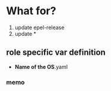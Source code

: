 # What for?

1.   update epel-release
1.   update *

## role specific var definition
* **Name of the OS**.yaml

### memo
